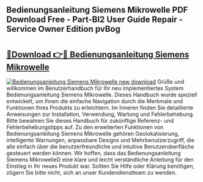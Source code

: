 ## Bedienungsanleitung Siemens Mikrowelle PDF Download Free - Part-BI2 User Guide Repair - Service Owner Edition pvBog

# <h2><a href="http://df44gyp.blite.top/?on=Bedienungsanleitung+Siemens+Mikrowelle">🔗Download 👉🔴 Bedienungsanleitung Siemens Mikrowelle</a></h2>

[![Bedienungsanleitung Siemens Mikrowelle new download](https://i.imgur.com/lujVjoI.png)](http://df44gyp.blite.top/?on=Bedienungsanleitung+Siemens+Mikrowelle)
Grüße und willkommen im Benutzerhandbuch für Ihr neu implementiertes System Bedienungsanleitung Siemens Mikrowelle. Dieses Handbuch wurde speziell entwickelt, um Ihnen die einfache Navigation durch die Merkmale und Funktionen Ihres Produkts zu erleichtern. Im Inneren finden Sie detaillierte Anweisungen zur Installation, Verwendung, Wartung und Fehlerbehebung. Bitte bewahren Sie dieses Handbuch für zukünftige Referenz- und Fehlerbehebungstipps auf. Zu den erweiterten Funktionen von Bedienungsanleitung Siemens Mikrowelle gehören Geolokalisierung, intelligente Warnungen, anpassbare Designs und Mehrbenutzerzugriff, die alle einfach über die benutzerfreundliche und intuitive Benutzeroberfläche gesteuert werden können. Wir hoffen, dass das Bedienungsanleitung Siemens MikrowelleD eine klare und leicht verständliche Anleitung für den Einstieg in Ihr neues Produkt war. Sollten Sie Hilfe oder Klärung benötigen, zögern Sie bitte nicht, sich an unser Kundendienstteam zu wenden.
